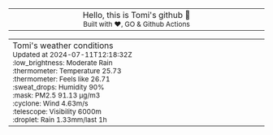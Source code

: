 
<div align="center">
<table>
<tbody>
<td align="center">
<img width="2000" height="0"><br>
Hello, this is Tomi's github 👋<br>
<sup>Built with ❤️, GO & Github Actions</sup><br>
<img width="2000" height="0">
</td>
</tbody>
</table>
</div>
<table>
<tbody>
<td align="left">
<img width="2000" height="0"><br>
Tomi's weather conditions<br>
<sup>Updated at 2024-07-11T12:18:32Z</sup><br>
<sup>:low_brightness: Moderate Rain</sup><br>
<sup>:thermometer: Temperature 25.73 </sup><br>
<sup>:thermometer: Feels like 26.71</sup><br>
<sup>:sweat_drops: Humidity 90%</sup><br>
<sup>:mask: PM2.5 91.13 μg/m3</sup><br>
<sup>:cyclone: Wind 4.63m/s </sup><br>
<sup>:telescope: Visibility 6000m </sup><br>
<sup>:droplet: Rain 1.33mm/last 1h </sup><br>
<img width="2000" height="0">
</td>
<td align="left">
<img width="2000" height="0"><br>
<br>
<img width="2000" height="0">
</td>
</tbody>
</table>
</div>
    
